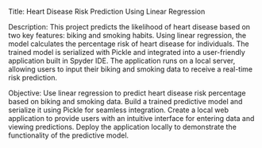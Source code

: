 Title:
Heart Disease Risk Prediction Using Linear Regression

Description:
This project predicts the likelihood of heart disease based on two key features: biking and smoking habits. Using linear regression, the model calculates the percentage risk of heart disease for individuals. The trained model is serialized with Pickle and integrated into a user-friendly application built in Spyder IDE. The application runs on a local server, allowing users to input their biking and smoking data to receive a real-time risk prediction.

Objective:
Use linear regression to predict heart disease risk percentage based on biking and smoking data.
Build a trained predictive model and serialize it using Pickle for seamless integration.
Create a local web application to provide users with an intuitive interface for entering data and viewing predictions.
Deploy the application locally to demonstrate the functionality of the predictive model.





